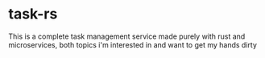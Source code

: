 # task-rs
This is a complete task management service made purely with rust and
microservices, both topics i'm interested in and want to get my hands dirty
